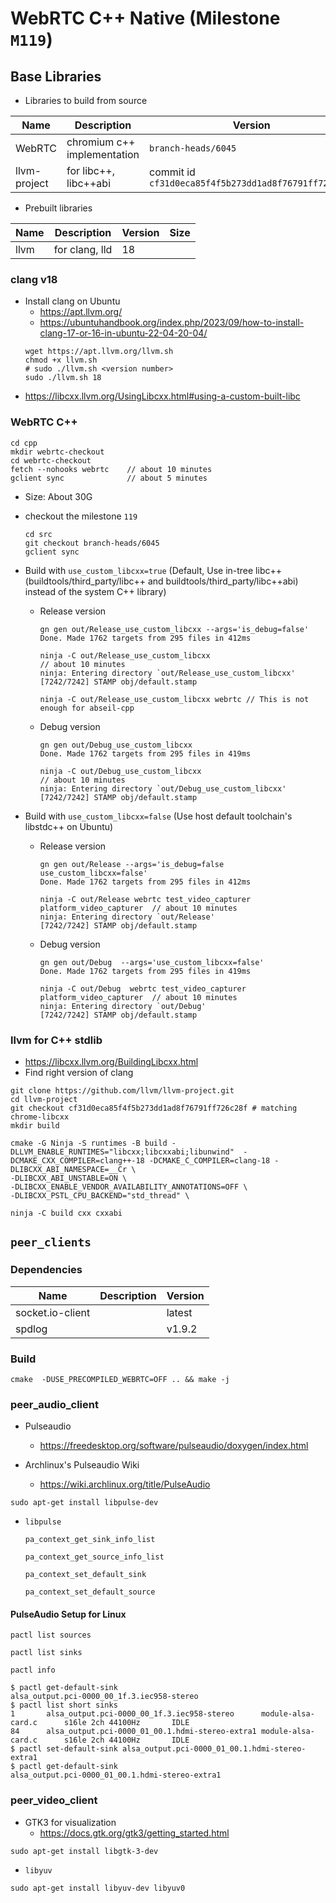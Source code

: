 
# WebRTC C++ Native (Milestone `M119`)

## Base Libraries
* Libraries to build from source

| Name | Description | Version | Size |
| --- | --- | --- | --- |
| WebRTC | chromium c++ implementation | `branch-heads/6045` | 22 G |
| llvm-project | for libc++, libc++abi | commit id `cf31d0eca85f4f5b273dd1ad8f76791ff726c28f` | 4.5 G |

* Prebuilt libraries

| Name | Description | Version | Size |
| --- | --- | --- | --- |
| llvm | for clang, lld | 18 |  |

### clang v18
* Install clang on Ubuntu
  * https://apt.llvm.org/
  * https://ubuntuhandbook.org/index.php/2023/09/how-to-install-clang-17-or-16-in-ubuntu-22-04-20-04/
  ```
  wget https://apt.llvm.org/llvm.sh
  chmod +x llvm.sh
  # sudo ./llvm.sh <version number>
  sudo ./llvm.sh 18

  ```
* https://libcxx.llvm.org/UsingLibcxx.html#using-a-custom-built-libc

### WebRTC C++
```
cd cpp
mkdir webrtc-checkout
cd webrtc-checkout
fetch --nohooks webrtc    // about 10 minutes
gclient sync              // about 5 minutes
```
* Size: About 30G
* checkout the milestone `119`
  ```
  cd src
  git checkout branch-heads/6045
  gclient sync
  ```
* Build with `use_custom_libcxx=true` (Default, Use in-tree libc++ (buildtools/third_party/libc++ and buildtools/third_party/libc++abi) instead of the system C++ library)
  * Release version
    ```
    gn gen out/Release_use_custom_libcxx --args='is_debug=false'
    Done. Made 1762 targets from 295 files in 412ms

    ninja -C out/Release_use_custom_libcxx                            // about 10 minutes
    ninja: Entering directory `out/Release_use_custom_libcxx'
    [7242/7242] STAMP obj/default.stamp
    ```
    ```
    ninja -C out/Release_use_custom_libcxx webrtc // This is not enough for abseil-cpp
    ```
  * Debug version
    ```
    gn gen out/Debug_use_custom_libcxx
    Done. Made 1762 targets from 295 files in 419ms

    ninja -C out/Debug_use_custom_libcxx                            // about 10 minutes
    ninja: Entering directory `out/Debug_use_custom_libcxx'
    [7242/7242] STAMP obj/default.stamp
    ```

* Build with `use_custom_libcxx=false` (Use host default toolchain's libstdc++ on Ubuntu)
  * Release version
    ```
    gn gen out/Release --args='is_debug=false use_custom_libcxx=false'
    Done. Made 1762 targets from 295 files in 412ms

    ninja -C out/Release webrtc test_video_capturer platform_video_capturer  // about 10 minutes
    ninja: Entering directory `out/Release'
    [7242/7242] STAMP obj/default.stamp
    ```
  * Debug version
    ```
    gn gen out/Debug  --args='use_custom_libcxx=false'
    Done. Made 1762 targets from 295 files in 419ms

    ninja -C out/Debug  webrtc test_video_capturer platform_video_capturer  // about 10 minutes
    ninja: Entering directory `out/Debug'
    [7242/7242] STAMP obj/default.stamp
    ```

### llvm for C++ stdlib
* https://libcxx.llvm.org/BuildingLibcxx.html
* Find right version of clang


```
git clone https://github.com/llvm/llvm-project.git
cd llvm-project
git checkout cf31d0eca85f4f5b273dd1ad8f76791ff726c28f # matching chrome-libcxx
mkdir build
```
```
cmake -G Ninja -S runtimes -B build -DLLVM_ENABLE_RUNTIMES="libcxx;libcxxabi;libunwind"  -DCMAKE_CXX_COMPILER=clang++-18 -DCMAKE_C_COMPILER=clang-18 -DLIBCXX_ABI_NAMESPACE=__Cr \
-DLIBCXX_ABI_UNSTABLE=ON \
-DLIBCXX_ENABLE_VENDOR_AVAILABILITY_ANNOTATIONS=OFF \
-DLIBCXX_PSTL_CPU_BACKEND="std_thread" \
```
```
ninja -C build cxx cxxabi
```


## `peer_clients`
### Dependencies

| Name | Description | Version |
| --- | --- | --- |
| socket.io-client | | latest |
| spdlog | | v1.9.2|

### Build
```
cmake  -DUSE_PRECOMPILED_WEBRTC=OFF .. && make -j
```

### peer_audio_client
* Pulseaudio
  * https://freedesktop.org/software/pulseaudio/doxygen/index.html

* Archlinux's Pulseaudio Wiki
  * https://wiki.archlinux.org/title/PulseAudio

```
sudo apt-get install libpulse-dev
```
* `libpulse`
  ```
  pa_context_get_sink_info_list

  pa_context_get_source_info_list

  pa_context_set_default_sink

  pa_context_set_default_source
  ```

#### PulseAudio Setup for Linux
  ```
  pactl list sources
  ```

  ```
  pactl list sinks
  ```
  ```
  pactl info
  ```
  ```
  $ pactl get-default-sink
  alsa_output.pci-0000_00_1f.3.iec958-stereo
  $ pactl list short sinks
  1       alsa_output.pci-0000_00_1f.3.iec958-stereo      module-alsa-card.c      s16le 2ch 44100Hz       IDLE
  84      alsa_output.pci-0000_01_00.1.hdmi-stereo-extra1 module-alsa-card.c      s16le 2ch 44100Hz       IDLE
  $ pactl set-default-sink alsa_output.pci-0000_01_00.1.hdmi-stereo-extra1
  $ pactl get-default-sink
  alsa_output.pci-0000_01_00.1.hdmi-stereo-extra1
  ```
### peer_video_client
* GTK3 for visualization
  * https://docs.gtk.org/gtk3/getting_started.html
```
sudo apt-get install libgtk-3-dev
```
* `libyuv`
```
sudo apt-get install libyuv-dev libyuv0
```
